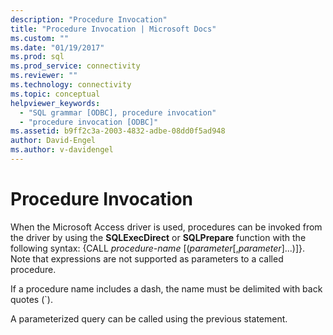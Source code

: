 ```yaml
---
description: "Procedure Invocation"
title: "Procedure Invocation | Microsoft Docs"
ms.custom: ""
ms.date: "01/19/2017"
ms.prod: sql
ms.prod_service: connectivity
ms.reviewer: ""
ms.technology: connectivity
ms.topic: conceptual
helpviewer_keywords: 
  - "SQL grammar [ODBC], procedure invocation"
  - "procedure invocation [ODBC]"
ms.assetid: b9ff2c3a-2003-4832-adbe-08dd0f5ad948
author: David-Engel
ms.author: v-davidengel
---
```

# Procedure Invocation
When the Microsoft Access driver is used, procedures can be invoked from the driver by using the **SQLExecDirect** or **SQLPrepare** function with the following syntax: {CALL *procedure-name* [(*parameter*[,*parameter*]...)]}. Note that expressions are not supported as parameters to a called procedure.  
  
 If a procedure name includes a dash, the name must be delimited with back quotes (`).  
  
 A parameterized query can be called using the previous statement.
